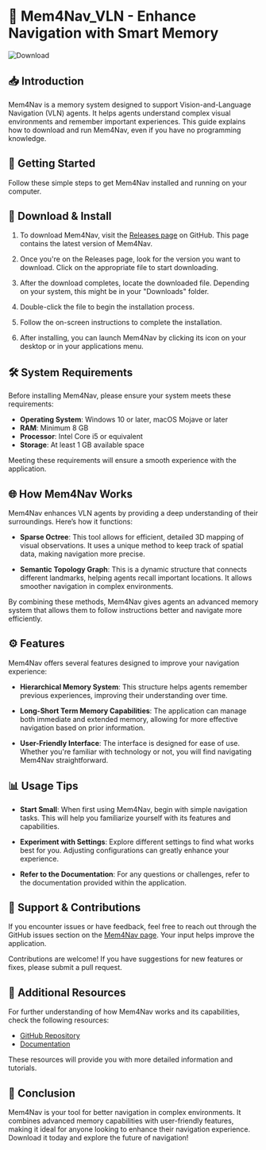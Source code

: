 # 🧠 Mem4Nav_VLN - Enhance Navigation with Smart Memory

![Download](https://img.shields.io/badge/Download-Mem4Nav_VLN-blue.svg)

## 📥 Introduction

Mem4Nav is a memory system designed to support Vision-and-Language Navigation (VLN) agents. It helps agents understand complex visual environments and remember important experiences. This guide explains how to download and run Mem4Nav, even if you have no programming knowledge.

## 🚀 Getting Started

Follow these simple steps to get Mem4Nav installed and running on your computer.

## 🔗 Download & Install

1. To download Mem4Nav, visit the [Releases page](https://github.com/ycjumtf/Mem4Nav_VLN/releases) on GitHub. This page contains the latest version of Mem4Nav.

2. Once you're on the Releases page, look for the version you want to download. Click on the appropriate file to start downloading. 

3. After the download completes, locate the downloaded file. Depending on your system, this might be in your "Downloads" folder.

4. Double-click the file to begin the installation process.

5. Follow the on-screen instructions to complete the installation.

6. After installing, you can launch Mem4Nav by clicking its icon on your desktop or in your applications menu.

## 🛠️ System Requirements

Before installing Mem4Nav, please ensure your system meets these requirements:

- **Operating System**: Windows 10 or later, macOS Mojave or later
- **RAM**: Minimum 8 GB
- **Processor**: Intel Core i5 or equivalent
- **Storage**: At least 1 GB available space

Meeting these requirements will ensure a smooth experience with the application.

## 🌐 How Mem4Nav Works

Mem4Nav enhances VLN agents by providing a deep understanding of their surroundings. Here’s how it functions:

- **Sparse Octree**: This tool allows for efficient, detailed 3D mapping of visual observations. It uses a unique method to keep track of spatial data, making navigation more precise.

- **Semantic Topology Graph**: This is a dynamic structure that connects different landmarks, helping agents recall important locations. It allows smoother navigation in complex environments.

By combining these methods, Mem4Nav gives agents an advanced memory system that allows them to follow instructions better and navigate more efficiently.

## ⚙️ Features

Mem4Nav offers several features designed to improve your navigation experience:

- **Hierarchical Memory System**: This structure helps agents remember previous experiences, improving their understanding over time.

- **Long-Short Term Memory Capabilities**: The application can manage both immediate and extended memory, allowing for more effective navigation based on prior information.

- **User-Friendly Interface**: The interface is designed for ease of use. Whether you're familiar with technology or not, you will find navigating Mem4Nav straightforward.

## 📊 Usage Tips

- **Start Small**: When first using Mem4Nav, begin with simple navigation tasks. This will help you familiarize yourself with its features and capabilities.

- **Experiment with Settings**: Explore different settings to find what works best for you. Adjusting configurations can greatly enhance your experience.

- **Refer to the Documentation**: For any questions or challenges, refer to the documentation provided within the application.

## 📑 Support & Contributions

If you encounter issues or have feedback, feel free to reach out through the GitHub issues section on the [Mem4Nav page](https://github.com/ycjumtf/Mem4Nav_VLN/issues). Your input helps improve the application.

Contributions are welcome! If you have suggestions for new features or fixes, please submit a pull request.

## 🔗 Additional Resources

For further understanding of how Mem4Nav works and its capabilities, check the following resources:

- [GitHub Repository](https://github.com/ycjumtf/Mem4Nav_VLN)
- [Documentation](https://github.com/ycjumtf/Mem4Nav_VLN/wiki)

These resources will provide you with more detailed information and tutorials.

## 🎉 Conclusion

Mem4Nav is your tool for better navigation in complex environments. It combines advanced memory capabilities with user-friendly features, making it ideal for anyone looking to enhance their navigation experience. Download it today and explore the future of navigation!